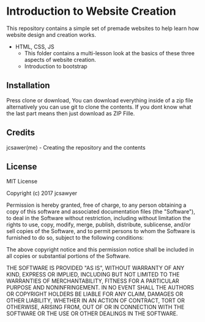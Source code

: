 # Introduction to Website Creation
This repository contains a simple set of premade websites to help learn how website design and creation works.
- HTML, CSS, JS
  - This folder contains a multi-lesson look at the basics of these three aspects of website creation.
  - Introduction to bootstrap
  
## Installation
Press clone or download,
You can download everything inside of a zip file alternatively you can use git to clone the contents.
If you dont know what the last part means then just download as ZIP Fille.

## Credits
jcsawer(me) - Creating the repository and the contents

## License
MIT License

Copyright (c) 2017 jcsawyer

Permission is hereby granted, free of charge, to any person obtaining a copy
of this software and associated documentation files (the "Software"), to deal
in the Software without restriction, including without limitation the rights
to use, copy, modify, merge, publish, distribute, sublicense, and/or sell
copies of the Software, and to permit persons to whom the Software is
furnished to do so, subject to the following conditions:

The above copyright notice and this permission notice shall be included in all
copies or substantial portions of the Software.

THE SOFTWARE IS PROVIDED "AS IS", WITHOUT WARRANTY OF ANY KIND, EXPRESS OR
IMPLIED, INCLUDING BUT NOT LIMITED TO THE WARRANTIES OF MERCHANTABILITY,
FITNESS FOR A PARTICULAR PURPOSE AND NONINFRINGEMENT. IN NO EVENT SHALL THE
AUTHORS OR COPYRIGHT HOLDERS BE LIABLE FOR ANY CLAIM, DAMAGES OR OTHER
LIABILITY, WHETHER IN AN ACTION OF CONTRACT, TORT OR OTHERWISE, ARISING FROM,
OUT OF OR IN CONNECTION WITH THE SOFTWARE OR THE USE OR OTHER DEALINGS IN THE
SOFTWARE.
